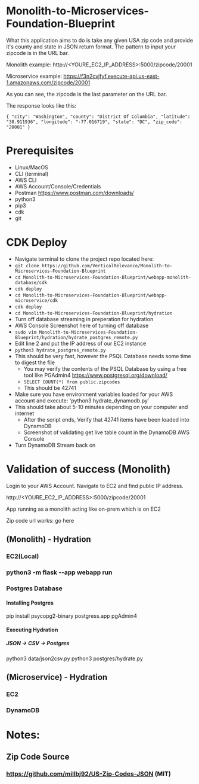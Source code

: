 # Monolith-to-Microservices-Foundation-Blueprint
What this application aims to do is take any given USA zip code and provide it's county and state in JSON return format.
The pattern to input your zipcode is in the URL bar.

Monolith example:
http://<YOURE_EC2_IP_ADDRESS>:5000/zipcode/20001

Microservice example:
https://f3n2cvjfyf.execute-api.us-east-1.amazonaws.com/zipcode/20001

As you can see, the zipcode is the last parameter on the URL bar.

The response looks like this:

`{
    "city": "Washington",
    "county": "District Of Columbia",
    "latitude": "38.911936",
    "longitude": "-77.016719",
    "state": "DC",
    "zip_code": "20001"
}
`


# Prerequisites
* Linux/MacOS
* CLI (terminal)
* AWS CLI
* AWS Account/Console/Credentials
* Postman https://www.postman.com/downloads/
* python3
* pip3
* cdk
* git


# CDK Deploy
* Navigate terminal to clone the project repo located here:
* `git clone https://github.com/VerticalRelevance/Monolith-to-Microservices-Foundation-Blueprint`
* `cd Monolith-to-Microservices-Foundation-Blueprint/webapp-monolith-database/cdk`
* `cdk deploy`
* `cd Monolith-to-Microservices-Foundation-Blueprint/webapp-microservice/cdk`
* `cdk deploy`
* `cd Monolith-to-Microservices-Foundation-Blueprint/hydration`
* Turn off database streaming in preperation for hydration
* AWS Console Screenshot here of turning off database
* `sudo vim Monolith-to-Microservices-Foundation-Blueprint/hydration/hydrate_postgres_remote.py`
* Edit line 2 and put the IP address of our EC2 instance
* `python3 hydrate_postgres_remote.py`
* This should be very fast, however the PSQL Database needs some time to digest the file
  * You may verify the contents of the PSQL Database by using a free tool like PGAdmin4 https://www.postgresql.org/download/
  * `SELECT COUNT(*) from public.zipcodes`
  * This should be 42741
* Make sure you have environment variables loaded for your AWS account and execute: 'python3 hydrate_dynamodb.py`
* This should take about 5-10 minutes depending on your computer and internet
  * After the script ends, Verify that 42741 items have been loaded into DynamoDB
  * Screenshot of validating get live table count in the DynamoDB AWS Console 
* Turn DynamoDB Stream back on



# Validation of success (Monolith)
Login to your AWS Account. Navigate to EC2 and find public IP address.

http://<YOURE_EC2_IP_ADDRESS>:5000/zipcode/20001


App running as a monolith acting like on-prem which is on EC2
<Screenshot>

Zip code url works: go <link> here

## (Monolith) - Hydration
### EC2(Local)
### python3 -m flask --app webapp run
### Postgres Database
#### Installing Postgres
pip install psycopg2-binary
postgress.app
pgAdmin4
#### Executing Hydration
##### JSON -> CSV -> Postgres
python3 data/json2csv.py
python3 postgres/hydrate.py







## (Microservice) - Hydration
### EC2
### DynamoDB



# Notes:
## Zip Code Source
### https://github.com/millbj92/US-Zip-Codes-JSON (MIT)
